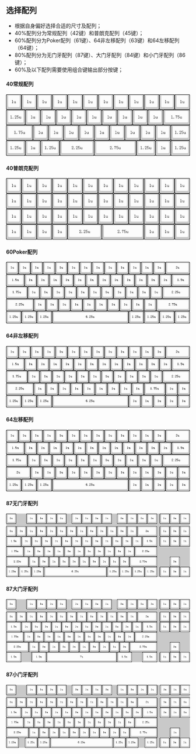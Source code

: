 ## 选择配列


- 根据自身偏好选择合适的尺寸及配列；
- 40%配列分为常规配列（42键）和普朗克配列（45键）；
- 60%配列分为Poker配列（61键）、64非左移配列（63键）和64左移配列（64键）；
- 80%配列分为无门牙配列（87键）、大门牙配列（84键）和小门牙配列（86键）；
- 60%及以下配列需要使用组合键输出部分按键；

#### 40常规配列
![40常规配列图](img/40常规配列图.jpg)

#### 40普朗克配列
![40普朗克配列图](img/40普朗克配列图.jpg)

#### 60Poker配列
![60Poker配列图](img/60Poker配列图.jpg)

#### 64非左移配列
![64非左移配列图](img/64非左移配列图.jpg)

#### 64左移配列
![64左移配列图](img/64左移配列图.jpg)

#### 87无门牙配列
![87无门牙配列图](img/87无门牙配列图.jpg)

#### 87大门牙配列
![87大门牙配列图](img/87大门牙配列图.jpg)

#### 87小门牙配列
![87小门牙配列图](img/87小门牙配列图.jpg)



